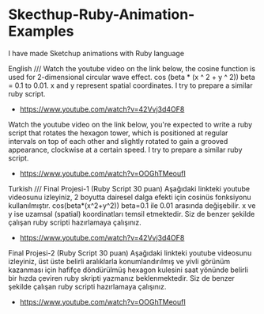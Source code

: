 # Skecthup-Ruby-Animation-Examples
I have made Sketchup animations with Ruby language


English ///
Watch the youtube video on the link below, the cosine function is used for 2-dimensional circular wave effect. 
cos (beta * (x ^ 2 + y ^ 2)) beta = 0.1 to 0.01. x and y represent spatial coordinates. 
I try to prepare a similar ruby script.
  * https://www.youtube.com/watch?v=42Vvj3d4OF8

Watch the youtube video on the link below, you're expected to write a ruby script that rotates the 
hexagon tower, which is positioned at regular intervals on top of each other and slightly rotated to 
gain a grooved appearance, clockwise at a certain speed. I try to prepare a similar ruby script.
  * https://www.youtube.com/watch?v=OOGhTMeoufI
  
  
Turkish ///
Final Projesi-1 (Ruby Script 30 puan) Aşağıdaki linkteki youtube videosunu izleyiniz, 
2 boyutta dairesel dalga efekti için cosinüs fonksiyonu kullanılmıştır. cos(beta*(x^2+y^2)) 
beta=0.1 ile 0.01 arasında değişebilir. x ve y ise uzamsal (spatial) koordinatları temsil etmektedir. 
Siz de benzer şekilde çalışan ruby scripti hazırlamaya çalışınız. 
  * https://www.youtube.com/watch?v=42Vvj3d4OF8

Final Projesi-2 (Ruby Script 30 puan) Aşağıdaki linkteki youtube videosunu izleyiniz, üst üste belirli aralıklarla 
konumlandırılmış ve yivli görünüm kazanması için hafifçe döndürülmüş hexagon kulesini saat yönünde belirli bir hızda 
çeviren ruby skripti yazmanız beklenmektedir. Siz de benzer şekilde çalışan ruby scripti hazırlamaya çalışınız.
   * https://www.youtube.com/watch?v=OOGhTMeoufI
